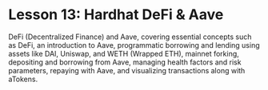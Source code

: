 # Lesson 13: Hardhat DeFi & Aave

DeFi (Decentralized Finance) and Aave, covering essential concepts such as DeFi, an introduction to Aave, programmatic borrowing and lending using assets like DAI, Uniswap, and WETH (Wrapped ETH), mainnet forking, depositing and borrowing from Aave, managing health factors and risk parameters, repaying with Aave, and visualizing transactions along with aTokens.
